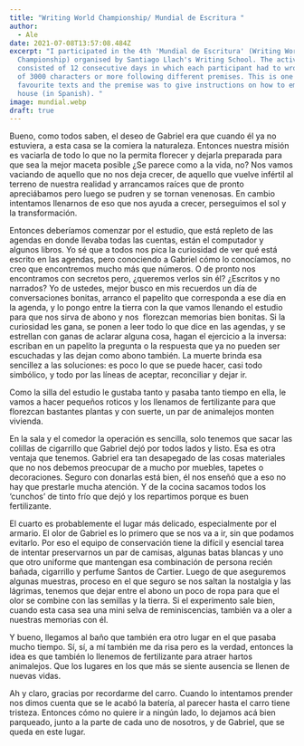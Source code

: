 ```yaml
---
title: "Writing World Championship/ Mundial de Escritura "
author:
  - Ale
date: 2021-07-08T13:57:08.484Z
excerpt: "I participated in the 4th 'Mundial de Escritura' (Writing World
  Championship) organised by Santiago Llach's Writing School. The activity
  consisted of 12 consecutive days in which each participant had to wrote texts
  of 3000 characters or more following different premises. This is one of my
  favourite texts and the premise was to give instructions on how to empty a
  house (in Spanish). "
image: mundial.webp
draft: true
---
```

Bueno, como todos saben, el deseo de Gabriel era que cuando él ya no estuviera, a esta casa se la comiera la naturaleza. Entonces nuestra misión es vaciarla de todo lo que no la permita florecer y dejarla preparada para que sea la mejor maceta posible ¿Se parece como a la vida, no? Nos vamos vaciando de aquello que no nos deja crecer, de aquello que vuelve infértil al terreno de nuestra realidad y arrancamos raíces que de pronto apreciábamos pero luego se pudren y se tornan venenosas. En cambio intentamos llenarnos de eso que nos ayuda a crecer, perseguimos el sol y la transformación. 

Entonces deberíamos comenzar por el estudio, que está repleto de las agendas en donde llevaba todas las cuentas, están el computador y algunos libros. Yo sé que a todos nos pica la curiosidad de ver qué está escrito en las agendas, pero conociendo a Gabriel cómo lo conocíamos, no creo que encontremos mucho más que números. O de pronto nos encontramos con secretos pero, ¿queremos verlos sin él? ¿Escritos y no narrados? Yo de ustedes, mejor busco en mis recuerdos un día de conversaciones bonitas, arranco el papelito que corresponda a ese día en la agenda, y lo pongo entre la tierra con la que vamos llenando el estudio para que nos sirva de abono y nos  florezcan memorias bien bonitas. Si la curiosidad les gana, se ponen a leer todo lo que dice en las agendas, y se estrellan con ganas de aclarar alguna cosa, hagan el ejercicio a la inversa: escriban en un papelito la pregunta o la respuesta que ya no pueden ser escuchadas y las dejan como abono también. La muerte brinda esa sencillez a las soluciones: es poco lo que se puede hacer, casi todo simbólico, y todo por las líneas de aceptar, reconciliar y dejar ir. 

Como la silla del estudio le gustaba tanto y pasaba tanto tiempo en ella, le vamos a hacer pequeños roticos y los llenamos de fertilizante para que florezcan bastantes plantas y con suerte, un par de animalejos monten vivienda. 

En la sala y el comedor la operación es sencilla, solo tenemos que sacar las colillas de cigarrillo que Gabriel dejó por todos lados y listo. Esa es otra ventaja que tenemos. Gabriel era tan desapegado de las cosas materiales que no nos debemos preocupar de a mucho por muebles, tapetes o decoraciones. Seguro con donarlas está bien, él nos enseñó que a eso no hay que prestarle mucha atención. Y de la cocina sacamos todos los ‘cunchos’ de tinto frío que dejó y los repartimos porque es buen fertilizante. 

El cuarto es probablemente el lugar más delicado, especialmente por el armario. El olor de Gabriel es lo primero que se nos va a ir, sin que podamos evitarlo. Por eso el equipo de conservación tiene la difícil y esencial tarea de intentar preservarnos un par de camisas, algunas batas blancas y uno que otro uniforme que mantengan esa combinación de persona recién bañada, cigarrillo y perfume Santos de Cartier. Luego de que aseguremos algunas muestras, proceso en el que seguro se nos saltan la nostalgia y las lágrimas, tenemos que dejar entre el abono un poco de ropa para que el olor se combine con las semillas y la tierra. Si el experimento sale bien, cuando esta casa sea una mini selva de reminiscencias, también va a oler a nuestras memorias con él. 

Y bueno, llegamos al baño que también era otro lugar en el que pasaba mucho tiempo. Sí, sí, a mí también me da risa pero es la verdad, entonces la idea es que también lo llenemos de fertilizante para atraer hartos animalejos. Que los lugares en los que más se siente ausencia se llenen de nuevas vidas. 

Ah y claro, gracias por recordarme del carro. Cuando lo intentamos prender nos dimos cuenta que se le acabó la batería, al parecer hasta el carro tiene tristeza. Entonces cómo no quiere ir a ningún lado, lo dejamos acá bien parqueado, junto a la parte de cada uno de nosotros, y de Gabriel, que se queda en este lugar.